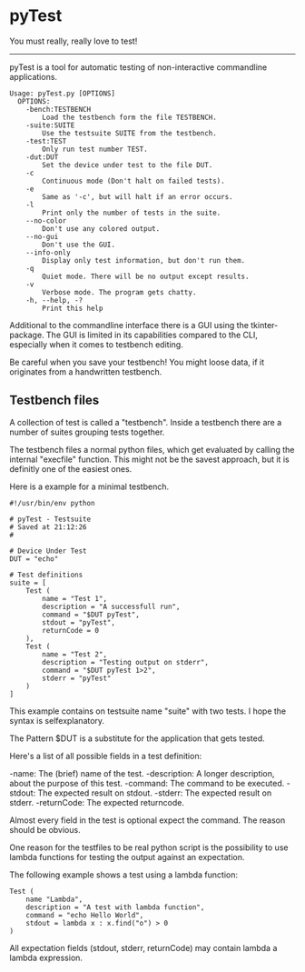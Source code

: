 pyTest
======
You must really, really love to test!

---

pyTest is a tool for automatic testing of non-interactive commandline 
applications.

	Usage: pyTest.py [OPTIONS]
	  OPTIONS:
		-bench:TESTBENCH
			Load the testbench form the file TESTBENCH.
		-suite:SUITE
			Use the testsuite SUITE from the testbench.
		-test:TEST
			Only run test number TEST.
		-dut:DUT
			Set the device under test to the file DUT.
		-c
			Continuous mode (Don't halt on failed tests).
		-e
			Same as '-c', but will halt if an error occurs.
		-l
			Print only the number of tests in the suite.
		--no-color
			Don't use any colored output.
		--no-gui
			Don't use the GUI.
		--info-only
			Display only test information, but don't run them.
		-q
			Quiet mode. There will be no output except results.
		-v
			Verbose mode. The program gets chatty.
		-h, --help, -?
			Print this help
			
Additional to the commandline interface there is a GUI using the 
tkinter-package. The GUI is limited in its capabilities compared to the CLI,
especially when it comes to testbench editing.

Be careful when you save your testbench! You might loose data, if it originates
 from a handwritten testbench.


Testbench files
---------------

A collection of test is called a "testbench".
Inside a testbench there are a number of suites grouping tests together.

The testbench files a normal python files, which get evaluated by calling
the internal "execfile" function. This might not be the savest approach, but
it is definitly one of the easiest ones.

Here is a example for a minimal testbench.

	#!/usr/bin/env python
	
	# pyTest - Testsuite
	# Saved at 21:12:26
	# 

	# Device Under Test
	DUT = "echo"

	# Test definitions
	suite = [
		Test (
			name = "Test 1",
			description = "A successfull run",
			command = "$DUT pyTest",
			stdout = "pyTest",
			returnCode = 0
		),
		Test (
			name = "Test 2",
			description = "Testing output on stderr",
			command = "$DUT pyTest 1>2",
			stderr = "pyTest"
		)
	]
	
This example contains on testsuite name "suite" with two tests.
I hope the syntax is selfexplanatory.

The Pattern $DUT is a substitute for the application that gets tested.

Here's a list of all possible fields in a test definition:

-name: The (brief) name of the test.
-description: A longer description, about the purpose of this test.
-command: The command to be executed.
-stdout: The expected result on stdout.
-stderr: The expected result on stderr.
-returnCode: The expected returncode.

Almost every field in the test is optional expect the command. The reason 
should be obvious.

One reason for the testfiles to be real python script is the possibility to use 
lambda functions for testing the output against an expectation.

The following example shows a test using a lambda function:

	Test (
		name "Lambda",
		description = "A test with lambda function",
		command = "echo Hello World",
		stdout = lambda x : x.find("o") > 0
	)
	
All expectation fields (stdout, stderr, returnCode) may contain lambda 
a lambda expression.


